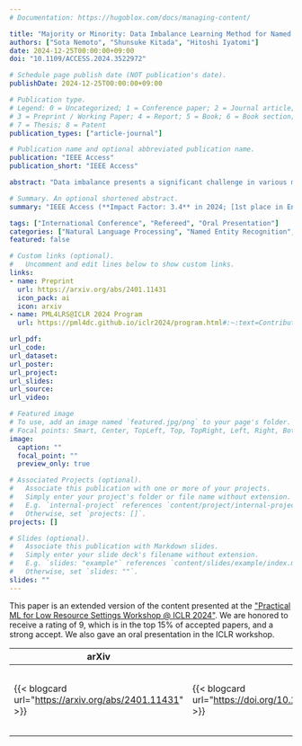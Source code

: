 ```yaml
---
# Documentation: https://hugoblox.com/docs/managing-content/

title: "Majority or Minority: Data Imbalance Learning Method for Named Entity Recognition"
authors: ["Sota Nemoto", "Shunsuke Kitada", "Hitoshi Iyatomi"]
date: 2024-12-25T00:00:00+09:00
doi: "10.1109/ACCESS.2024.3522972"

# Schedule page publish date (NOT publication's date).
publishDate: 2024-12-25T00:00:00+09:00

# Publication type.
# Legend: 0 = Uncategorized; 1 = Conference paper; 2 = Journal article;
# 3 = Preprint / Working Paper; 4 = Report; 5 = Book; 6 = Book section;
# 7 = Thesis; 8 = Patent
publication_types: ["article-journal"]

# Publication name and optional abbreviated publication name.
publication: "IEEE Access"
publication_short: "IEEE Access"

abstract: "Data imbalance presents a significant challenge in various machine learning (ML) tasks, particularly named entity recognition (NER) within natural language processing (NLP). NER exhibits a data imbalance with a long-tail distribution, featuring numerous minority classes (i.e., entity classes) and a single majority class (i.e., O-class). The imbalance leads to the misclassifications of the entity classes as the O-class. To tackle the imbalance, we propose a simple and effective learning method, named majority or minority (MoM) learning. MoM learning incorporates the loss computed only for samples whose ground truth is the majority class (i.e., the O-class) into the loss of the conventional ML model. Evaluation experiments on four NER datasets (Japanese and English) showed that MoM learning improves prediction performance of the minority classes, without sacrificing the performance of the majority class and is more effective than widely known and state-of-the-art methods. We also evaluated MoM learning using frameworks as sequential labeling and machine reading comprehension, which are commonly used in NER. Furthermore, MoM learning has achieved consistent performance improvements regardless of language, model, or framework."

# Summary. An optional shortened abstract.
summary: "IEEE Access (**Impact Factor: 3.4** in 2024; [1st place in Engineering & Computer Science (general) at Google Scholar Metrics](https://scholar.google.com/citations?view_op=top_venues&hl=en&vq=eng_enggeneral))"

tags: ["International Conference", "Refereed", "Oral Presentation"]
categories: ["Natural Language Processing", "Named Entity Recognition", "Imbalanced Dataset"]
featured: false

# Custom links (optional).
#   Uncomment and edit lines below to show custom links.
links:
- name: Preprint
  url: https://arxiv.org/abs/2401.11431
  icon_pack: ai
  icon: arxiv
- name: PML4LRS@ICLR 2024 Program
  url: https://pml4dc.github.io/iclr2024/program.html#:~:text=Contributed%20Talk9%3A,SOTA%20NEMOTO

url_pdf:
url_code:
url_dataset:
url_poster:
url_project:
url_slides:
url_source:
url_video:

# Featured image
# To use, add an image named `featured.jpg/png` to your page's folder. 
# Focal points: Smart, Center, TopLeft, Top, TopRight, Left, Right, BottomLeft, Bottom, BottomRight.
image:
  caption: ""
  focal_point: ""
  preview_only: true

# Associated Projects (optional).
#   Associate this publication with one or more of your projects.
#   Simply enter your project's folder or file name without extension.
#   E.g. `internal-project` references `content/project/internal-project/index.md`.
#   Otherwise, set `projects: []`.
projects: []

# Slides (optional).
#   Associate this publication with Markdown slides.
#   Simply enter your slide deck's filename without extension.
#   E.g. `slides: "example"` references `content/slides/example/index.md`.
#   Otherwise, set `slides: ""`.
slides: ""
---
```


This paper is an extended version of the content presented at the ["Practical ML for Low Resource Settings Workshop @ ICLR 2024"](https://pml4dc.github.io/iclr2024/program.html#:~:text=Contributed%20Talk9%3A,SOTA%20NEMOTO).
We are honored to receive a rating of 9, which is in the top 15% of accepted papers, and a strong accept. We also gave an oral presentation in the ICLR workshop.

| arXiv | IEEE | SCImago |
|-------|------|---------|
| {{< blogcard url="https://arxiv.org/abs/2401.11431" >}} | {{< blogcard url="https://doi.org/10.1109/ACCESS.2024.3522972" >}} | <a href="https://www.scimagojr.com/journalsearch.php?q=21100374601&amp;tip=sid&amp;exact=no" title="SCImago Journal &amp; Country Rank"><img border="0" src="https://www.scimagojr.com/journal_img.php?id=21100374601" alt="SCImago Journal &amp; Country Rank"  /></a> |
